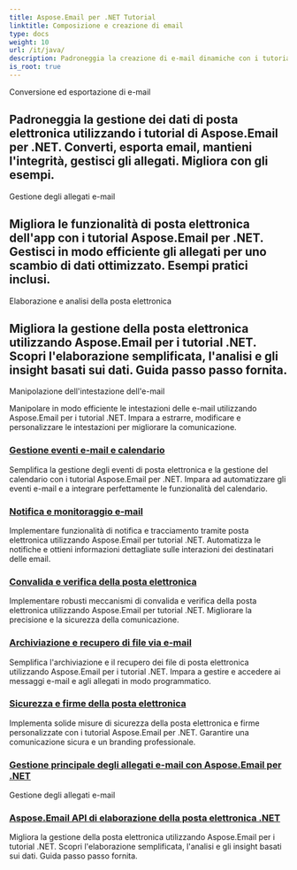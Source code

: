 ```yaml
---
title: Aspose.Email per .NET Tutorial
linktitle: Composizione e creazione di email
type: docs
weight: 10
url: /it/java/
description: Padroneggia la creazione di e-mail dinamiche con i tutorial Aspose.Email per .NET. Crea e-mail coinvolgenti in modo programmatico, personalizza i contenuti, aggiungi allegati e migliora la comunicazione.
is_root: true
---
```


Conversione ed esportazione di e-mail

## Padroneggia la gestione dei dati di posta elettronica utilizzando i tutorial di Aspose.Email per .NET. Converti, esporta email, mantieni l'integrità, gestisci gli allegati. Migliora con gli esempi.

Gestione degli allegati e-mail

## Migliora le funzionalità di posta elettronica dell'app con i tutorial Aspose.Email per .NET. Gestisci in modo efficiente gli allegati per uno scambio di dati ottimizzato. Esempi pratici inclusi.

Elaborazione e analisi della posta elettronica

## Migliora la gestione della posta elettronica utilizzando Aspose.Email per i tutorial .NET. Scopri l'elaborazione semplificata, l'analisi e gli insight basati sui dati. Guida passo passo fornita.

Manipolazione dell'intestazione dell'e-mail

Manipolare in modo efficiente le intestazioni delle e-mail utilizzando Aspose.Email per i tutorial .NET. Impara a estrarre, modificare e personalizzare le intestazioni per migliorare la comunicazione.

### [Gestione eventi e-mail e calendario](./sending-emails/)
Semplifica la gestione degli eventi di posta elettronica e la gestione del calendario con i tutorial Aspose.Email per .NET. Impara ad automatizzare gli eventi e-mail e a integrare perfettamente le funzionalità del calendario.
### [Notifica e monitoraggio e-mail](./receiving-emails/)
Implementare funzionalità di notifica e tracciamento tramite posta elettronica utilizzando Aspose.Email per tutorial .NET. Automatizza le notifiche e ottieni informazioni dettagliate sulle interazioni dei destinatari delle email.
### [Convalida e verifica della posta elettronica](./configuring-smtp-servers/)
Implementare robusti meccanismi di convalida e verifica della posta elettronica utilizzando Aspose.Email per tutorial .NET. Migliorare la precisione e la sicurezza della comunicazione.
### [Archiviazione e recupero di file via e-mail](./advanced-email-attachments/)
Semplifica l'archiviazione e il recupero dei file di posta elettronica utilizzando Aspose.Email per i tutorial .NET. Impara a gestire e accedere ai messaggi e-mail e agli allegati in modo programmatico.
### [Sicurezza e firme della posta elettronica](./securing-email-communications/)
Implementa solide misure di sicurezza della posta elettronica e firme personalizzate con i tutorial Aspose.Email per .NET. Garantire una comunicazione sicura e un branding professionale.
### [ Gestione principale degli allegati e-mail con Aspose.Email per .NET](./customizing-email-headers/)
 Gestione degli allegati e-mail
### [ Aspose.Email API di elaborazione della posta elettronica .NET](./exploring-email-security/)
 Migliora la gestione della posta elettronica utilizzando Aspose.Email per i tutorial .NET. Scopri l'elaborazione semplificata, l'analisi e gli insight basati sui dati. Guida passo passo fornita.